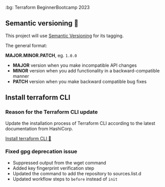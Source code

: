 :bg: Terraform BeginnerBootcamp 2023

## Semantic versioning :mage:

This project will use [Semantic Versioning](https://semver.org/) for its tagging.

The general format:

 **MAJOR.MINOR.PATCH**, eg. `1.0.0`

- **MAJOR** version when you make incompatible API changes
- **MINOR** version when you add functionality in a backward-compatible manner
- **PATCH** version when you make backward compatible bug fixes

## Install terraform CLI

### Reason for the Terraform CLI update

Update the installation process of Terraform CLI according to the latest documentation from HashiCorp.

[Install terraform CLI :floppy_disk:](https://developer.hashicorp.com/terraform/tutorials/aws-get-started/install-cli)

### Fixed gpg deprecation issue

- Suppressed output from the wget command
- Added key fingerprint verification step
- Updated the command to add the repository to sources.list.d
- Updated workflow steps to `before` instead of `init`
